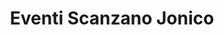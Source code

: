 ---
schema: opendataschema
title: Eventi Scanzano Jonico
organization: Openscanzano
notes: ''
resources:
  - name: Eventi Scanzano Jonico
    url: 'https://docs.google.com/spreadsheets/d/1jTKnmOI0SEls2lJ82tWz-pLMIwaM8luJAlYzg3ERwMU/pub?gid=2065198705&single=true&output=csv'
    format: csv
category:
  - Inclusione
  - Svago
maintainer: Vincenzo Cerbino ViCe95
maintainer_email: vicemail95@gmail.com
license: CC-by-SA
pubdate: 17/12/2015
---